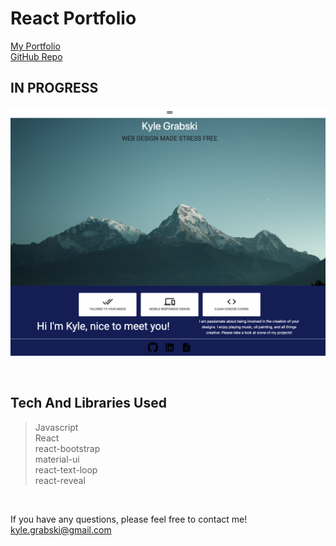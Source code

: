 # React Portfolio

[My Portfolio](https://kylegrabski.netlify.app/)  
[GitHub Repo](https://github.com/kylegrabski/react-portfolio)

## IN PROGRESS

![screenshot](./src/components/assets/img/screenshot.png)  

<br>  

## Tech And Libraries Used  

>Javascript  
React  
react-bootstrap  
material-ui  
react-text-loop  
react-reveal  

<br>

If you have any questions, please feel free to contact me!  
kyle.grabski@gmail.com
